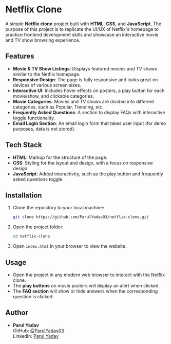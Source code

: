 # Netflix Clone

A simple **Netflix clone** project built with **HTML**, **CSS**, and **JavaScript**. The purpose of this project is to replicate the UI/UX of Netflix's homepage to practice frontend development skills and showcase an interactive movie and TV show browsing experience.

## Features

- **Movie & TV Show Listings**: Displays featured movies and TV shows similar to the Netflix homepage.
- **Responsive Design**: The page is fully responsive and looks great on devices of various screen sizes.
- **Interactive UI**: Includes hover effects on posters, a play button for each movie/show, and clickable categories.
- **Movie Categories**: Movies and TV shows are divided into different categories, such as Popular, Trending, etc.
- **Frequently Asked Questions**: A section to display FAQs with interactive toggle functionality.
- **Email Login Section**: An email login form that takes user input (for demo purposes, data is not stored).

## Tech Stack

- **HTML**: Markup for the structure of the page.
- **CSS**: Styling for the layout and design, with a focus on responsive design.
- **JavaScript**: Added interactivity, such as the play button and frequently asked questions toggle.

## Installation

1. Clone the repository to your local machine:

    ```bash
    git clone https://github.com/ParulYadav03/netflix-clone.git
    ```

2. Open the project folder:

    ```bash
    cd netflix-clone
    ```

3. Open `index.html` in your browser to view the website.

## Usage

- Open the project in any modern web browser to interact with the Netflix clone.
- The **play buttons** on movie posters will display an alert when clicked.
- The **FAQ section** will show or hide answers when the corresponding question is clicked.
  


## Author

- **Parul Yadav**  
  GitHub: [@ParulYadav03](https://github.com/ParulYadav03)  
  LinkedIn: [Parul Yadav](https://www.linkedin.com/in/parulyadav03/)


